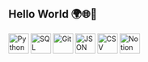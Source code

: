 ## Hello World 🌍🌐🙂
<p align="left">
  <img src="https://cdn.jsdelivr.net/gh/devicons/devicon/icons/python/python-original.svg" width="40" height="40" alt="Python"/>
  <img src="https://cdn.jsdelivr.net/gh/devicons/devicon/icons/mysql/mysql-original.svg" width="40" height="40" alt="SQL"/>
  <img src="https://cdn.jsdelivr.net/gh/devicons/devicon/icons/git/git-original.svg" width="40" height="40" alt="Git"/>
  <img src="https://img.icons8.com/color/48/000000/json.png" width="40" height="40" alt="JSON"/>
  <img src="https://img.icons8.com/fluency/48/csv.png" width="40" height="40" alt="CSV"/>
  <img src="https://img.icons8.com/ios/50/ffffff/notion.png" width="40" height="40" alt="Notion"/>
</p>





<!--
**AsilbekOmonov/AsilbekOmonov** is a ✨ _special_ ✨ repository because its `README.md` (this file) appears on your GitHub profile.

Here are some ideas to get you started:

- 🔭 I’m currently working on ...
- 🌱 I’m currently learning ...
- 👯 I’m looking to collaborate on ...
- 🤔 I’m looking for help with ...
- 💬 Ask me about ...
- 📫 How to reach me: ...
- 😄 Pronouns: ...
- ⚡ Fun fact: ...
-->
